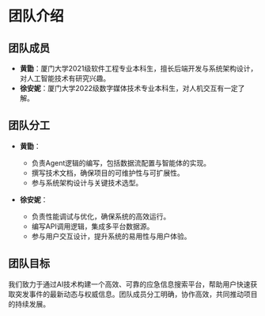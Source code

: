 # 团队介绍

## 团队成员

- **黄勖**：厦门大学2021级软件工程专业本科生，擅长后端开发与系统架构设计，对人工智能技术有研究兴趣。
- **徐安妮**：厦门大学2022级数字媒体技术专业本科生，对人机交互有一定了解。

## 团队分工

- **黄勖**：
  - 负责Agent逻辑的编写，包括数据流配置与智能体的实现。
  - 撰写技术文档，确保项目的可维护性与可扩展性。
  - 参与系统架构设计与关键技术选型。

- **徐安妮**：
  - 负责性能调试与优化，确保系统的高效运行。
  - 编写API调用逻辑，集成多平台数据源。
  - 参与用户交互设计，提升系统的易用性与用户体验。

## 团队目标

我们致力于通过AI技术构建一个高效、可靠的应急信息搜索平台，帮助用户快速获取突发事件的最新动态与权威信息。团队成员分工明确，协作高效，共同推动项目的持续发展。